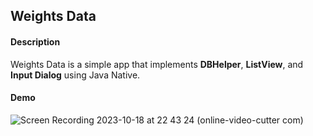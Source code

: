 ## Weights Data

#### Description

Weights Data is a simple app that implements **DBHelper**, **ListView**, and **Input Dialog** using Java Native.

#### Demo

![Screen Recording 2023-10-18 at 22 43 24 (online-video-cutter com)](https://github.com/JayantiTA/mobile-programming/assets/67451619/85b13265-0656-41a9-85f5-d5bf38887f15)
